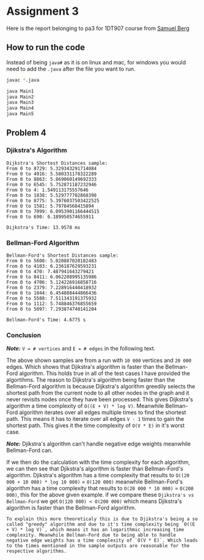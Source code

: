 # Assignment 3

Here is the report belonging to pa3 for 1DT907 course from [Samuel Berg](<sb224sc@student.lnu.se>)

## How to run the code

Instead of being `java#` as it is on linux and mac, for windows you would need to add the `.java` after the file you want to run.

```bash
javac *.java

java Main1
java Main2
java Main3
java Main4
java Main5
```

## Problem 4

### Djikstra's Algorithm

```output
Dijkstra's Shortest Distances sample:
From 0 to 8729: 5.329343291714084
From 0 to 4916: 5.580331178322289
From 0 to 8863: 5.869060149692333
From 0 to 6545: 5.752871187232946
From 0 to 4: 1.549113175557646
From 0 to 1838: 5.529777702868398
From 0 to 8775: 5.3976037503422525
From 0 to 1581: 5.79784568415894
From 0 to 7099: 6.0953901166444515
From 0 to 690: 6.189950574655911

Dijkstra's Time: 13.9578 ms
```

### Bellman-Ford Algorithm

```output
Bellman-Ford's Shortest Distances sample:
From 0 to 5608: 5.020887020182483
From 0 to 4103: 6.236187629593231
From 0 to 470: 7.487941643279421
From 0 to 8411: 6.062208995135986
From 0 to 4706: 5.124226916858716
From 0 to 2379: 7.228916440418932
From 0 to 1044: 6.454888444866436
From 0 to 5588: 7.511343191375932
From 0 to 1112: 5.748846376855659
From 0 to 5097: 7.293874740141204

Bellman-Ford's Time: 4.6775 s
```

### Conclusion

***Note:*** `V = # vertices` and `E = # edges` in the following text.

The above shown samples are from a run with `10 000` vertices and `20 000` edges. Which shows that Djikstra's algorithm is faster than the Bellman-Ford algorithm. This holds true in all of the test cases I have provided the algortihms. The reason to Dijkstra's algorithm being faster than the Bellman-Ford algorithm is because Dijkstra's algorithm greedily selects the shortest path from the current node to all other nodes in the graph and it never revisits nodes once they have been processed. This gives Dijkstra's algorithm a time complexity of `O((E + V) * log V)`. Meanwhile Bellman-Ford algorithm iterates over all edges multiple times to find the shortest path. This means it has to iterate over all edges `V - 1` times to gain the shortest path. This gives it the time complexity of `O(V * E)` in it's worst case.

***Note:*** Djikstra's algorithm can't handle negative edge weights meanwhile Bellman-Ford can.

If we then do the calculation with the time complexity for each algorithm, we can then see that Djikstra's algorithm is faster than Bellman-Ford's algorithm. Djikstra's algorithm has a time complexity that results to `O((20 000 + 10 000) * log 10 000)` = `O(120 000)` meanwhile Bellman-Ford's algorithm has a time complexity that results to `O(20 000 * 10 000)` = `O(200 000)`, this for the above given example. if we compare these `Djikstra's vs Bellman-Ford` we get `O(120 000) < O(200 000)` which means Djikstra's algorithm is faster than the Bellman-Ford algorithm.

```text
To explain this more theoreticaly this is due to Djikstra's being a so called "greedy" algorithm and due to it's time complexity being `O((E + V) * log V)`, which means it has an logarithmic increasing time complexity. Meanwhile Bellman-Ford due to being able to handle negative edge weights has a time complexity of `O(V * E)`. Which leads to the times mentioned in the sample outputs are reasonable for the respective algorithms.
```
